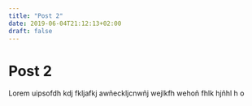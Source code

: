 ```yaml
---
title: "Post 2"
date: 2019-06-04T21:12:13+02:00
draft: false
---
```


# Post 2

Lorem uipsofdh kdj fkljafkj awñeckljcnwñj wejlkfh wehoñ fhlk hjñhl h o